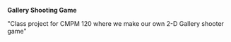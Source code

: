 **Gallery Shooting Game**

"Class project for CMPM 120 where we make our own 2-D Gallery shooter game"
